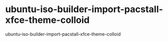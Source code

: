 # ubuntu-iso-builder-import-pacstall-xfce-theme-colloid
ubuntu-iso-builder-import-pacstall-xfce-theme-colloid
